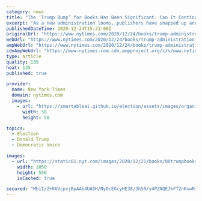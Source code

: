 ```yaml
---
category: news
title: "The ‘Trump Bump’ for Books Has Been Significant. Can It Continue?"
excerpt: "As a new administration looms, publishers have snapped up another crop of forthcoming Trump books by prominent journalists and pundits."
publishedDateTime: 2020-12-24T15:21:00Z
originalUrl: "https://www.nytimes.com/2020/12/24/books/trump-administration-books-2021.html"
webUrl: "https://www.nytimes.com/2020/12/24/books/trump-administration-books-2021.html"
ampWebUrl: "https://www.nytimes.com/2020/12/24/books/trump-administration-books-2021.amp.html"
cdnAmpWebUrl: "https://www-nytimes-com.cdn.ampproject.org/c/s/www.nytimes.com/2020/12/24/books/trump-administration-books-2021.amp.html"
type: article
quality: 135
heat: 135
published: true

provider:
  name: New York Times
  domain: nytimes.com
  images:
    - url: "https://smartableai.github.io/election/assets/images/organizations/nytimes.com-50x50.jpg"
      width: 50
      height: 50

topics:
  - Election
  - Donald Trump
  - Democratic Voice

images:
  - url: "https://static01.nyt.com/images/2020/12/21/books/00trumpbooks2/merlin_179822574_2e450d6e-0246-43c1-a80c-8d197ee7f3bc-facebookJumbo.jpg"
    width: 1050
    height: 550
    isCached: true

secured: "MbiI/Z+K6VcpvjBpAAb4UA9H/NyOcEGcyHE38/3h56/y4PZNQEJkFT2nKxwN+WNEXJqbwVfTUIUoIsjJ/D5CXrq9G21EBjljCAah0zC7kZhxYRTmF/GoOCQhS+NtwQoQtGjck5OfQ54Gi6ilRk0w5O01SCjQ9dgri50ogZko6tn2Te8NCjHIHUG8Gg9o71JK91J5v63yDHgN5atAhSJv9fLaeH6pNIfFOsaTyvFNLnx5MGD8D1bFOFOWdC1Pc+Cg6nAS0CRfNjKS/EPYaqocNofJdDQtH0bJXE5K9CBw04lVck1pSmrL2Mg7Q4XcWqUmvoDsBbOc1hzX7x9of+EG8VvmshJxP7ihRV8yiuU+rLA=;fEkNM/bgtAHCkRKZNd+jsA=="
---
```


